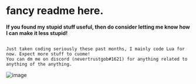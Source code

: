 

# fancy readme here.

**If you found my stupid stuff useful, then do consider letting me know how I can make it less stupid!**

```

Just taken coding seriously these past months, I mainly code Lua for now. Expect more stuff to cuome!
You can dm me on discord (nevertrustgob#1621) for anything related to anything of the anything.

```
![image](https://user-images.githubusercontent.com/81502024/170534734-d323387c-7269-4ded-a819-61bc5e65079d.jpg)


